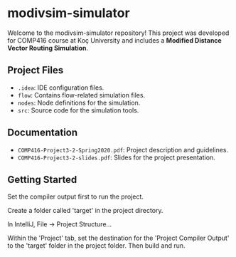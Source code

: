# modivsim-simulator
Welcome to the modivsim-simulator repository! This project was developed for COMP416 course at Koç University and includes a **Modified Distance Vector Routing Simulation**.

## Project Files
- `.idea`: IDE configuration files.
- `flow`: Contains flow-related simulation files.
- `nodes`: Node definitions for the simulation.
- `src`: Source code for the simulation tools.

## Documentation
- `COMP416-Project3-2-Spring2020.pdf`: Project description and guidelines.
- `COMP416-Project3-2-slides.pdf`: Slides for the project presentation.

## Getting Started
Set the compiler output first to run the project.

Create a folder called 'target' in the project directory.

In IntelliJ,
File -> Project Structure...

Within the 'Project' tab, set the destination for the 'Project Compiler Output' to the 'target' folder in the project folder. Then build and run.
